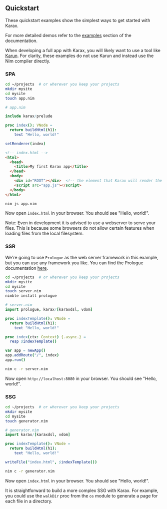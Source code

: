 
## Quickstart

These quickstart examples show the simplest ways to get started with Karax.

For more detailed demos refer to the [examples](/examples/index.html) section of the documentation.

When developing a full app with Karax, you will likely want to use a tool like [Karun](/reference/karun.html). For clarity, these examples do not use Karun and instead use the Nim compiler directly.


### SPA

```bash
cd ~/projects  # or wherever you keep your projects
mkdir mysite
cd mysite
touch app.nim
```

```nim
# app.nim

include karax/prelude

proc index(): VNode =
  return buildHtml(h1):
    text "Hello, world!"

setRenderer(index)
```

```html
<!-- index.html -->
<html>
  <head>
    <title>My first Karax app</title>
  </head>
  <body>
    <div id="ROOT"></div>  <!-- the element that Karax will render the app into -->
    <script src="app.js"></script>
  </body>
</html>
```

```bash
nim js app.nim
```

Now open `index.html` in your browser. You should see "Hello, world!".

Note: Even in development it is advised to use a webserver to serve your files. This is because some browsers do not allow certain features when loading files from the local filesystem.


### SSR

We're going to use `Prologue` as the web server framework in this example, but you can use any framework you like. You can find the Prologue documentation [here](https://planety.github.io/prologue/).

```bash
cd ~/projects  # or wherever you keep your projects
mkdir mysite
cd mysite
touch server.nim
nimble install prologue
```

```nim
# server.nim
import prologue, karax/[karaxdsl, vdom]

proc indexTemplate(): VNode =
  return buildHtml(h1):
    text "Hello, world!"

proc index(ctx: Context) {.async.} =
  resp $indexTemplate()

var app = newApp()
app.addRoute("/", index)
app.run()
```

```bash
nim c -r server.nim
```

Now open `http://localhost:8080` in your browser. You should see "Hello, world!".


### SSG

```bash
cd ~/projects  # or wherever you keep your projects
mkdir mysite
cd mysite
touch generator.nim
```

```nim
# generator.nim
import karax/[karaxdsl, vdom]

proc indexTemplate(): VNode =
  return buildHtml(h1):
    text "Hello, world!"

writeFile("index.html", $indexTemplate())
```

```bash
nim c -r generator.nim
```

Now open `index.html` in your browser. You should see "Hello, world!".

It is straightforward to build a more complex SSG with Karax. For example, you could use the `walkDir` proc from the `os` module to generate a page for each file in a directory.
